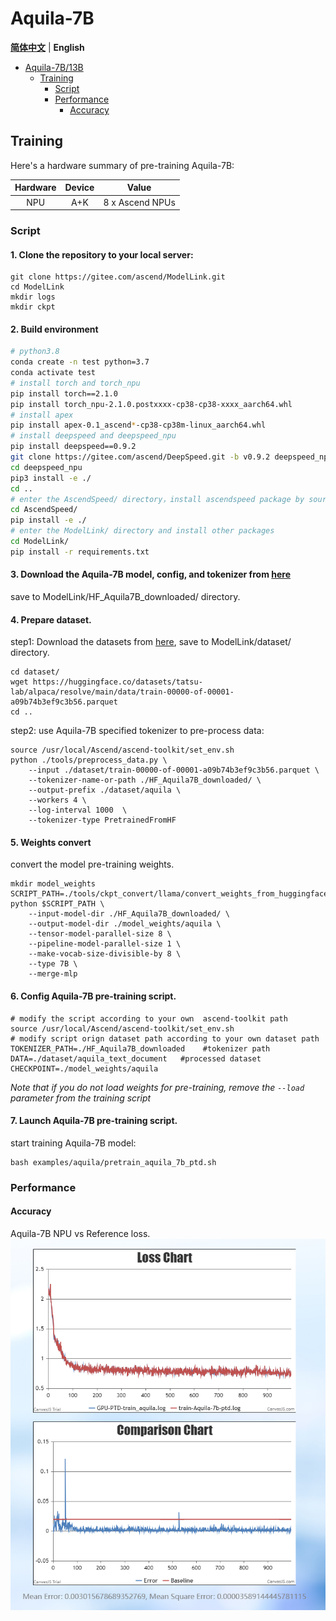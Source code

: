 # Aquila-7B

<p align="left">
        <b><a href="https://gitee.com/ascend/ModelLink/blob/master/examples/aquila/README.md">简体中文</a></b> |
        <b>English</b>
    </p>
</p>


- [Aquila-7B/13B](#aquila-7b)
  - [Training](#training)
    - [Script](#script)
    - [Performance](#performance)
      - [Accuracy](#accuracy)
## Training

Here's a hardware summary of pre-training Aquila-7B:

| Hardware | Device |      Value       |
|:--------:|:------:|:----------------:|
|   NPU    |  A+K   | 8 x Ascend NPUs  |

### Script

#### 1. Clone the repository to your local server:
```shell
git clone https://gitee.com/ascend/ModelLink.git
cd ModelLink
mkdir logs
mkdir ckpt
```

#### 2. Build environment

```bash
# python3.8
conda create -n test python=3.7
conda activate test
# install torch and torch_npu
pip install torch==2.1.0
pip install torch_npu-2.1.0.postxxxx-cp38-cp38-xxxx_aarch64.whl
# install apex
pip install apex-0.1_ascend*-cp38-cp38m-linux_aarch64.whl
# install deepspeed and deepspeed_npu
pip install deepspeed==0.9.2
git clone https://gitee.com/ascend/DeepSpeed.git -b v0.9.2 deepspeed_npu
cd deepspeed_npu
pip3 install -e ./
cd ..
# enter the AscendSpeed/ directory，install ascendspeed package by source code
cd AscendSpeed/
pip install -e ./
# enter the ModelLink/ directory and install other packages
cd ModelLink/
pip install -r requirements.txt
```


#### 3. Download the Aquila-7B model, config, and tokenizer from [here](https://huggingface.co/BAAI/Aquila-7B/tree/main)

save to ModelLink/HF_Aquila7B_downloaded/ directory.


#### 4. Prepare dataset.

step1: Download the datasets from [here](https://huggingface.co/datasets/tatsu-lab/alpaca/resolve/main/data/train-00000-of-00001-a09b74b3ef9c3b56.parquet), save to ModelLink/dataset/ directory.

```shell
cd dataset/
wget https://huggingface.co/datasets/tatsu-lab/alpaca/resolve/main/data/train-00000-of-00001-a09b74b3ef9c3b56.parquet
cd ..
```


step2: use Aquila-7B specified tokenizer to pre-process data:


```shell
source /usr/local/Ascend/ascend-toolkit/set_env.sh
python ./tools/preprocess_data.py \
    --input ./dataset/train-00000-of-00001-a09b74b3ef9c3b56.parquet \
    --tokenizer-name-or-path ./HF_Aquila7B_downloaded/ \
    --output-prefix ./dataset/aquila \
    --workers 4 \
    --log-interval 1000  \
    --tokenizer-type PretrainedFromHF
```

#### 5. Weights convert

convert the model pre-training weights.

```shell
mkdir model_weights
SCRIPT_PATH=./tools/ckpt_convert/llama/convert_weights_from_huggingface.py
python $SCRIPT_PATH \
    --input-model-dir ./HF_Aquila7B_downloaded/ \
    --output-model-dir ./model_weights/aquila \
    --tensor-model-parallel-size 8 \
    --pipeline-model-parallel-size 1 \
    --make-vocab-size-divisible-by 8 \
    --type 7B \
    --merge-mlp
```


#### 6. Config Aquila-7B pre-training script.

```shell
# modify the script according to your own  ascend-toolkit path
source /usr/local/Ascend/ascend-toolkit/set_env.sh
# modify script orign dataset path according to your own dataset path
TOKENIZER_PATH=./HF_Aquila7B_downloaded    #tokenizer path
DATA=./dataset/aquila_text_document   #processed dataset
CHECKPOINT=./model_weights/aquila
```
*Note that if you do not load weights for pre-training, remove the `--load` parameter from the training script*

#### 7. Launch Aquila-7B pre-training script.

start training Aquila-7B model:
```shell
bash examples/aquila/pretrain_aquila_7b_ptd.sh
```
### Performance
#### Accuracy

Aquila-7B NPU vs Reference loss.
![NPU-GPU-Relative-Error](../../sources/images/aquila/aquila_comp0122.png)